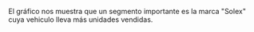 El gráfico nos muestra que un segmento importante es la marca "Solex" cuya vehiculo lleva más unidades vendidas.
